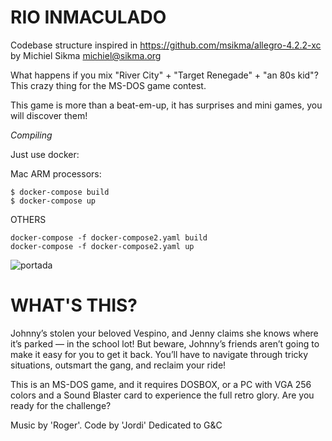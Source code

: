 RIO INMACULADO
==============
Codebase structure inspired in https://github.com/msikma/allegro-4.2.2-xc by Michiel Sikma <michiel@sikma.org>

What happens if you mix "River City" + "Target Renegade" + "an 80s kid"? This crazy thing for the MS-DOS game contest.

This game is more than a beat-em-up, it has surprises and mini games, you will discover them!

*Compiling*

Just use docker:

Mac ARM processors:
```
$ docker-compose build
$ docker-compose up
```

OTHERS
```
docker-compose -f docker-compose2.yaml build
docker-compose -f docker-compose2.yaml up
```

![portada](https://github.com/user-attachments/assets/e8233e81-bf09-4aab-a854-d0fc941a6425)

WHAT'S THIS?
============
Johnny’s stolen your beloved Vespino, and Jenny claims she knows where it’s parked — in the school lot! But beware, Johnny’s friends aren’t going to make it easy for you to get it back. You’ll have to navigate through tricky situations, outsmart the gang, and reclaim your ride!

This is an MS-DOS game, and it requires DOSBOX, or a PC with VGA 256 colors and a Sound Blaster card to experience the full retro glory. Are you ready for the challenge?

Music by 'Roger'.
Code by 'Jordi'
Dedicated to G&C
